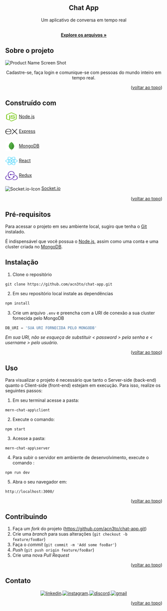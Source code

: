 <a name="readme-top"></a>
<br />

<div align="center">
  <h2 align="center">Chat App</h2>
  <p align="center">Um aplicativo de conversa em tempo real</p>
  <br />
  <a href="https://github.com/acn3to/chat-app"><strong>Explore os arquivos »</strong></a>
</div>

## Sobre o projeto

![Product Name Screen Shot](https://res.cloudinary.com/dcwq0wmwi/image/upload/v1670515179/Captura_de_tela_20221208_125712_qmqmyx.png)

<div align="center">
Cadastre-se, faça login e comunique-se com pessoas do mundo inteiro em tempo real.
</div>

<p align="right">(<a href="#readme-top">voltar ao topo</a>)</p>

## Construído com

<img align="center" alt="Node-Icon" height="30" width="40" src="https://raw.githubusercontent.com/devicons/devicon/master/icons/nodejs/nodejs-original.svg"> [Node.js](https://nodejs.org/en/download/)
<br><br>
<img align="center" alt="Express-Icon" height="30" width="40" src="https://raw.githubusercontent.com/devicons/devicon/master/icons/express/express-original.svg"> [Express](https://expressjs.com/)
<br><br>
<img align="center" alt="MongoDB-Icon" height="30" width="40" src="https://raw.githubusercontent.com/devicons/devicon/master/icons/mongodb/mongodb-original.svg"> [MongoDB](https://www.mongodb.com/)
<br><br>
<img align="center" alt="React-Icon" height="30" width="40" src="https://raw.githubusercontent.com/devicons/devicon/master/icons/react/react-original.svg"> [React](https://pt-br.reactjs.org/)
<br><br>
<img align="center" alt="Redux-Icon" height="30" width="40" src="https://raw.githubusercontent.com/devicons/devicon/master/icons/redux/redux-original.svg"> [Redux](https://redux.js.org/)
<br><br>
<img align="center" alt="Socket.io-Icon" height="30" width="40" src="https://cdn.worldvectorlogo.com/logos/socket-io.svg"> [Socket.io](https://socket.io/pt-br/)

<p align="right">(<a href="#readme-top">voltar ao topo</a>)</p>

## Pré-requisitos

Para acessar o projeto em seu ambiente local, sugiro que
tenha o [Git](https://git-scm.com/) instalado.

É indispensável que você possua o [Node.js](https://nodejs.org/en/download/), assim como uma conta e uma cluster criada no [MongoDB](https://cloud.mongodb.com/).

## Instalação

1. Clone o repositório

```
git clone https://github.com/acn3to/chat-app.git
```

2. Em seu repositório local instale as dependências

```sh
npm install
```

3. Crie um arquivo `.env` e preencha com a URI de conexão a sua cluster fornecida pelo MongoDB

```js
DB_URI = 'SUA URI FORNECIDA PELO MONGODB'
```

_Em sua URI, não se esqueça de substituir < password > pela senha e < username > pelo usuário._

<p align="right">(<a href="#readme-top">voltar ao topo</a>)</p>

## Uso

Para visualizar o projeto é necessário que tanto o Server-side (back-end) quanto o Client-side (front-end) estejam em execução. Para isso, realize os seguintes passos:

1. Em seu terminal acesse a pasta:

```
mern-chat-app\client
```

2. Execute o comando:

```
npm start
```

3. Acesse a pasta:

```
mern-chat-app\server
```

4. Para subir o servidor em ambiente de desenvolvimento, execute o comando :

```
npm run dev
```

5. Abra o seu navegador em:

```
http://localhost:3000/
```

<p align="right">(<a href="#readme-top">voltar ao topo</a>)</p>

## Contribuindo

1. Faça um _fork_ do projeto (<https://github.com/acn3to/chat-app.git>)
2. Crie uma _branch_ para suas alterações (`git checkout -b feature/fooBar`)
3. Faça o _commit_ (`git commit -m 'Add some fooBar'`)
4. _Push_ (`git push origin feature/fooBar`)
5. Crie uma nova _Pull Request_

<p align="right">(<a href="#readme-top">voltar ao topo</a>)</p>

## Contato

<div align="center">
  <a href="https://www.linkedin.com/in/arnaldo-n3to/" target="_blank">
    <img align="center" src="https://img.shields.io/badge/-Arnaldo%20Neto-05122A?style=flat&logo=linkedin" alt="linkedin"/>
  </a>
  <a href="https://www.instagram.com/acn3to/" target="_blank">
    <img align="center" src="https://img.shields.io/badge/-arnaldo.neto-05122A?style=flat&logo=instagram" alt="instagram"/>
  </a>
  <a href="https://discordapp.com/users/366398902846619649/" target="_blank">
    <img align="center" src="https://img.shields.io/badge/-Arnaldo.Neto-05122A?style=flat&logo=discord" alt="discord"/>
  </a>
  <a href="mailto:costanetoow@gmail.com" target="_blank">
    <img align="center" src="https://img.shields.io/badge/-costanetoow@gmail.com-05122A?style=flat&logo=gmail" alt="gmail"/> 
  </a>
</div>

<p align="right">(<a href="#readme-top">voltar ao topo</a>)</p>
